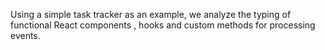 Using a simple task tracker as an example, we analyze the typing of functional React components , hooks and custom methods for processing events.
